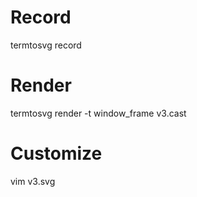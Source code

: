# Record
termtosvg record

# Render
termtosvg render -t window_frame v3.cast

# Customize
vim v3.svg
